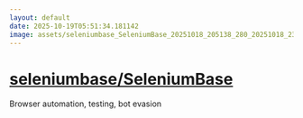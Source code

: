 ```yaml
---
layout: default
date: 2025-10-19T05:51:34.181142
image: assets/seleniumbase_SeleniumBase_20251018_205138_280_20251018_230212--20251019T010213041--cropped.png
---
```


# [seleniumbase/SeleniumBase](https://github.com/seleniumbase/SeleniumBase/)

Browser automation, testing, bot evasion
